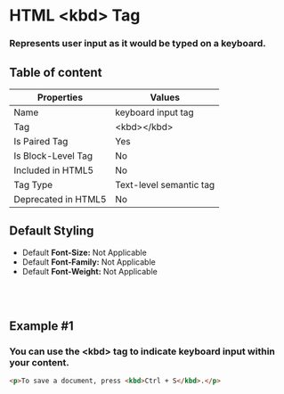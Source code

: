 # HTML &lt;kbd&gt; Tag

### Represents user input as it would be typed on a keyboard.



## Table of content


| Properties            | Values                                                               |
|---------------------|----------------------------------------------------------------------|
| Name                | keyboard input tag                                                |
| Tag                 | &lt;kbd&gt;&lt;/kbd&gt;                                            |
| Is Paired Tag       | Yes                                                  |
| Is Block-Level Tag  | No                                |
| Included in HTML5   | No     |
| Tag Type            | Text-level semantic tag     |
| Deprecated in HTML5 | No     |


## Default Styling


-	Default **Font-Size:** Not Applicable
-	Default **Font-Family:** Not Applicable
-	Default **Font-Weight:** Not Applicable


<br>
<br>

## Example #1
### You can use the &lt;kbd&gt; tag to indicate keyboard input within your content.
```html
<p>To save a document, press <kbd>Ctrl + S</kbd>.</p>
``` 
<br>
<br>

